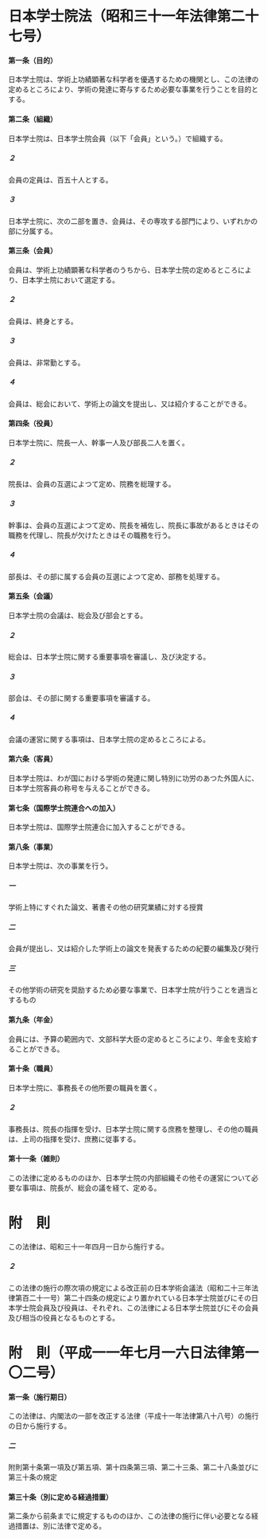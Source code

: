# 日本学士院法（昭和三十一年法律第二十七号）
#### 第一条（目的）
日本学士院は、学術上功績顕著な科学者を優遇するための機関とし、この法律の定めるところにより、学術の発達に寄与するため必要な事業を行うことを目的とする。
#### 第二条（組織）
日本学士院は、日本学士院会員（以下「会員」という。）で組織する。
##### ２
会員の定員は、百五十人とする。
##### ３
日本学士院に、次の二部を置き、会員は、その専攻する部門により、いずれかの部に分属する。
#### 第三条（会員）
会員は、学術上功績顕著な科学者のうちから、日本学士院の定めるところにより、日本学士院において選定する。
##### ２
会員は、終身とする。
##### ３
会員は、非常勤とする。
##### ４
会員は、総会において、学術上の論文を提出し、又は紹介することができる。
#### 第四条（役員）
日本学士院に、院長一人、幹事一人及び部長二人を置く。
##### ２
院長は、会員の互選によつて定め、院務を総理する。
##### ３
幹事は、会員の互選によつて定め、院長を補佐し、院長に事故があるときはその職務を代理し、院長が欠けたときはその職務を行う。
##### ４
部長は、その部に属する会員の互選によつて定め、部務を処理する。
#### 第五条（会議）
日本学士院の会議は、総会及び部会とする。
##### ２
総会は、日本学士院に関する重要事項を審議し、及び決定する。
##### ３
部会は、その部に関する重要事項を審議する。
##### ４
会議の運営に関する事項は、日本学士院の定めるところによる。
#### 第六条（客員）
日本学士院は、わが国における学術の発達に関し特別に功労のあつた外国人に、日本学士院客員の称号を与えることができる。
#### 第七条（国際学士院連合への加入）
日本学士院は、国際学士院連合に加入することができる。
#### 第八条（事業）
日本学士院は、次の事業を行う。
##### 一
学術上特にすぐれた論文、著書その他の研究業績に対する授賞
##### 二
会員が提出し、又は紹介した学術上の論文を発表するための紀要の編集及び発行
##### 三
その他学術の研究を奨励するため必要な事業で、日本学士院が行うことを適当とするもの
#### 第九条（年金）
会員には、予算の範囲内で、文部科学大臣の定めるところにより、年金を支給することができる。
#### 第十条（職員）
日本学士院に、事務長その他所要の職員を置く。
##### ２
事務長は、院長の指揮を受け、日本学士院に関する庶務を整理し、その他の職員は、上司の指揮を受け、庶務に従事する。
#### 第十一条（雑則）
この法律に定めるもののほか、日本学士院の内部組織その他その運営について必要な事項は、院長が、総会の議を経て、定める。
# 附　則
この法律は、昭和三十一年四月一日から施行する。
##### ２
この法律の施行の際次項の規定による改正前の日本学術会議法（昭和二十三年法律第百二十一号）第二十四条の規定により置かれている日本学士院並びにその日本学士院会員及び役員は、それぞれ、この法律による日本学士院並びにその会員及び相当の役員となるものとする。
# 附　則（平成一一年七月一六日法律第一〇二号）
#### 第一条（施行期日）
この法律は、内閣法の一部を改正する法律（平成十一年法律第八十八号）の施行の日から施行する。
##### 二
附則第十条第一項及び第五項、第十四条第三項、第二十三条、第二十八条並びに第三十条の規定
#### 第三十条（別に定める経過措置）
第二条から前条までに規定するもののほか、この法律の施行に伴い必要となる経過措置は、別に法律で定める。
